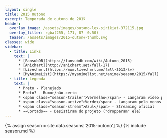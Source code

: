 ```yaml
---
layout: single
title: 2015 Outono
excerpt: Temporada de outono de 2015
header:
  overlay_image: /assets/images/outono-lex-sirikiat-372115.jpg
  overlay_filter: rgba(255, 171, 87, 0.50)
  teaser: /assets/images/2015-outono-thumb.svg
classes: wide
sidebar:
  - title: Links
    text: |
      * [FansubDB](https://fansubdb.com/wiki/Autumn_2015)
      * [Anichart](http://anichart.net/fall-17)
      * [Livechart](https://www.livechart.me/fall-2015/tv)
      * [MyAnimeList](https://myanimelist.net/anime/season/2015/fall)
  - title: Legenda
    text: |
      * Preto - Planejado
      * Preto? - Rumor/não-certo
      * <span class="season-trailer">Vermelho</span> - Lançaram vídeo promocional ou trailer
      * <span class="season-active">Verde</span> - Lançaram pelo menos um episódio
      * <span class="season-stream">Azul</span> - Streaming oficial
      * ~~Cortado~~ - Desistiram do projeto ("dropparam" ele)
---
```


<!-- Para editar a tabela abra o arquivo /data/seasons/2015-outono.yml -->
{% assign season = site.data.seasons['2015-outono'] %}
{% include season.md %}
